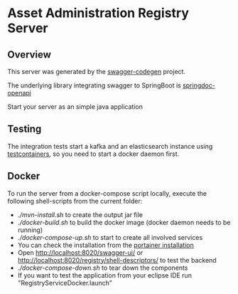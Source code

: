# Asset Administration Registry Server


## Overview  

This server was generated by the [swagger-codegen](https://github.com/swagger-api/swagger-codegen) project.  

The underlying library integrating swagger to SpringBoot is [springdoc-openapi](https://github.com/springdoc/springdoc-openapi)

Start your server as an simple java application  


## Testing

The integration tests start a kafka and an elasticsearch instance using [testcontainers](https://www.testcontainers.org/), so you need to start a docker daemon first.

## Docker

To run the server from a docker-compose script locally, execute the following shell-scripts from the current folder:
- *./mvn-install.sh* to create the output jar file
- *./docker-build.sh* to build the docker image (docker daemon needs to be running)
- *./docker-compose-up.sh* to start to create all involved services
- You can check the installation from the [portainer installation](http://localhost:9090)
- Open [http://localhost:8020/swagger-ui/](http://localhost:8020/swagger-ui/) or [http://localhost:8020/registry/shell-descriptors/](http://localhost:8020/registry/shell-descriptors/) to test the backend
- *./docker-compose-down.sh* to tear down the components
- If you want to test the application from your eclipse IDE run "RegistryServiceDocker.launch"
